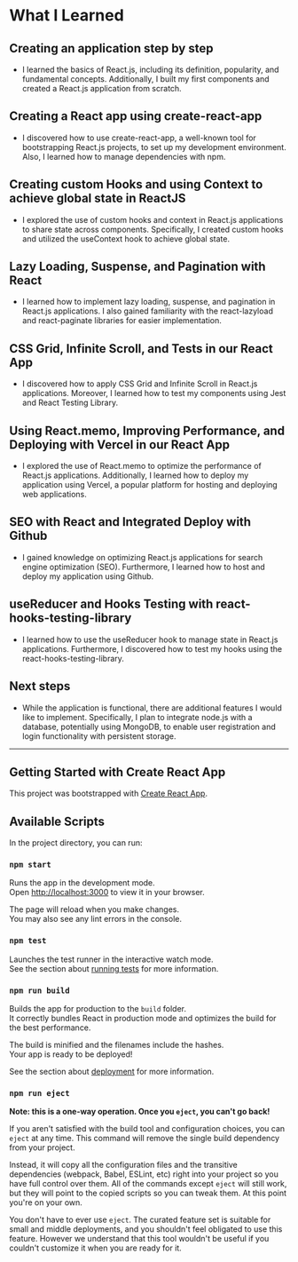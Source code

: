 # What I Learned

## Creating an application step by step

- I learned the basics of React.js, including its definition, popularity, and fundamental concepts. Additionally, I built my first components and created a React.js application from scratch.

## Creating a React app using create-react-app

- I discovered how to use create-react-app, a well-known tool for bootstrapping React.js projects, to set up my development environment. Also, I learned how to manage dependencies with npm.

## Creating custom Hooks and using Context to achieve global state in ReactJS

- I explored the use of custom hooks and context in React.js applications to share state across components. Specifically, I created custom hooks and utilized the useContext hook to achieve global state.

## Lazy Loading, Suspense, and Pagination with React

- I learned how to implement lazy loading, suspense, and pagination in React.js applications. I also gained familiarity with the react-lazyload and react-paginate libraries for easier implementation.

## CSS Grid, Infinite Scroll, and Tests in our React App

- I discovered how to apply CSS Grid and Infinite Scroll in React.js applications. Moreover, I learned how to test my components using Jest and React Testing Library.

## Using React.memo, Improving Performance, and Deploying with Vercel in our React App

- I explored the use of React.memo to optimize the performance of React.js applications. Additionally, I learned how to deploy my application using Vercel, a popular platform for hosting and deploying web applications.

## SEO with React and Integrated Deploy with Github

- I gained knowledge on optimizing React.js applications for search engine optimization (SEO). Furthermore, I learned how to host and deploy my application using Github.

## useReducer and Hooks Testing with react-hooks-testing-library

- I learned how to use the useReducer hook to manage state in React.js applications. Furthermore, I discovered how to test my hooks using the react-hooks-testing-library.

## Next steps

- While the application is functional, there are additional features I would like to implement. Specifically, I plan to integrate node.js with a database, potentially using MongoDB, to enable user registration and login functionality with persistent storage.

---

## Getting Started with Create React App

This project was bootstrapped with [Create React App](https://github.com/facebook/create-react-app).

## Available Scripts

In the project directory, you can run:

### `npm start`

Runs the app in the development mode.\
Open [http://localhost:3000](http://localhost:3000) to view it in your browser.

The page will reload when you make changes.\
You may also see any lint errors in the console.

### `npm test`

Launches the test runner in the interactive watch mode.\
See the section about [running tests](https://facebook.github.io/create-react-app/docs/running-tests) for more information.

### `npm run build`

Builds the app for production to the `build` folder.\
It correctly bundles React in production mode and optimizes the build for the best performance.

The build is minified and the filenames include the hashes.\
Your app is ready to be deployed!

See the section about [deployment](https://facebook.github.io/create-react-app/docs/deployment) for more information.

### `npm run eject`

**Note: this is a one-way operation. Once you `eject`, you can't go back!**

If you aren't satisfied with the build tool and configuration choices, you can `eject` at any time. This command will remove the single build dependency from your project.

Instead, it will copy all the configuration files and the transitive dependencies (webpack, Babel, ESLint, etc) right into your project so you have full control over them. All of the commands except `eject` will still work, but they will point to the copied scripts so you can tweak them. At this point you're on your own.

You don't have to ever use `eject`. The curated feature set is suitable for small and middle deployments, and you shouldn't feel obligated to use this feature. However we understand that this tool wouldn't be useful if you couldn't customize it when you are ready for it.
